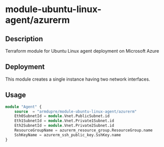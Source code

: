 # module-ubuntu-linux-agent/azurerm

## Description
Terraform module for Ubuntu Linux agent deployment on Microsoft Azure

## Deployment
This module creates a single instance having two network interfaces.

## Usage
```tf
module "Agent" {
	source  = "armdupre/module-ubuntu-linux-agent/azurerm"
	Eth0SubnetId = module.Vnet.PublicSubnet.id
	Eth1SubnetId = module.Vnet.Private1Subnet.id
	Eth2SubnetId = module.Vnet.Private2Subnet.id
	ResourceGroupName = azurerm_resource_group.ResourceGroup.name
	SshKeyName = azurerm_ssh_public_key.SshKey.name
}
```